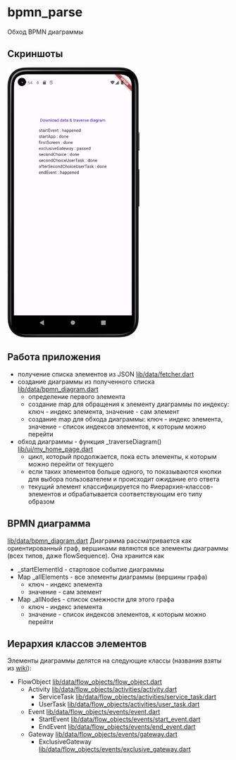 # bpmn_parse

Обход BPMN диаграммы

## Скриншоты

<img src="assets/varsStorage.png" width="300">

## Работа приложения

- получение списка элементов из JSON [lib/data/fetcher.dart](lib/data/fetcher.dart)
- создание диаграммы из полученного списка [lib/data/bpmn_diagram.dart](lib/data/bpmn_diagram.dart)
  - определение первого элемента
  - создание map для обращения к элементу диаграммы по индексу: ключ - индекс элемента, значение - сам элемент
  - создание map для обхода диаграммы: ключ - индекс элемента, значение - список индексов элементов, к которым можно перейти
- обход диаграммы - функция _traverseDiagram() [lib/ui/my_home_page.dart](lib/ui/my_home_page.dart)
  - цикл, который продолжается, пока есть элементы, к которым можно перейти от текущего
  - если таких элементов больше одного, то показываются кнопки для выбора пользователем и происходит ожидание его ответа
  - текущий элемент классифицируется по #иерархия-классов-элементов и обрабатывается соответствующим его типу образом

## BPMN диаграмма

[lib/data/bpmn_diagram.dart](lib/data/bpmn_diagram.dart)
Диаграмма рассматривается как ориентированный граф, вершинами являются все элементы диаграммы (всех типов, даже flowSequence).
Она хранится как
- _startElementId - стартовое событие диаграммы
- Map _allElements - все элементы диаграммы (вершины графа)
  - ключ - индекс элемента
  - значение - сам элемент
- Map _allNodes - список смежности для этого графа
  - ключ - индекс элемента
  - значение - список индексов элементов, к которым можно перейти

## Иерархия классов элементов

Элементы диаграммы делятся на следующие классы (названия взяты из [wiki](https://en.wikipedia.org/wiki/Business_Process_Model_and_Notation#Flow_objects_and_connecting_objects)):
- FlowObject [lib/data/flow_objects/flow_object.dart](lib/data/flow_objects/flow_object.dart)
  - Activity [lib/data/flow_objects/activities/activity.dart](lib/data/flow_objects/activities/activity.dart)
    - ServiceTask [lib/data/flow_objects/activities/service_task.dart](lib/data/flow_objects/activities/service_task.dart)
    - UserTask [lib/data/flow_objects/activities/user_task.dart](lib/data/flow_objects/activities/user_task.dart)
  - Event [lib/data/flow_objects/events/event.dart](lib/data/flow_objects/events/event.dart)
    - StartEvent [lib/data/flow_objects/events/start_event.dart](lib/data/flow_objects/events/start_event.dart)
    - EndEvent [lib/data/flow_objects/events/end_event.dart](lib/data/flow_objects/events/end_event.dart)
  - Gateway [lib/data/flow_objects/events/gateway.dart](lib/data/flow_objects/events/gateway.dart)
    - ExclusiveGateway [lib/data/flow_objects/events/exclusive_gateway.dart](lib/data/flow_objects/events/exclusive_gateway.dart)